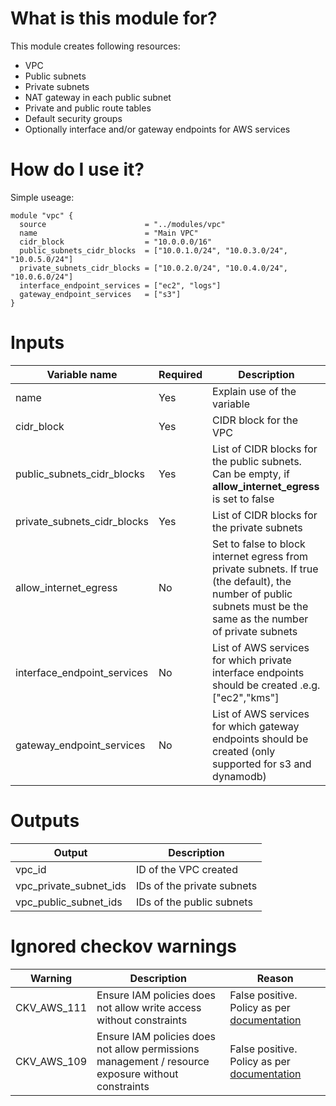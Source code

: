 # What is this module for?
This module creates following resources:
* VPC
* Public subnets
* Private subnets
* NAT gateway in each public subnet
* Private and public route tables
* Default security groups
* Optionally interface and/or gateway endpoints for AWS services

# How do I use it?
Simple useage:

```hcl
module "vpc" {
  source                      = "../modules/vpc"
  name                        = "Main VPC"
  cidr_block                  = "10.0.0.0/16"
  public_subnets_cidr_blocks  = ["10.0.1.0/24", "10.0.3.0/24", "10.0.5.0/24"]
  private_subnets_cidr_blocks = ["10.0.2.0/24", "10.0.4.0/24", "10.0.6.0/24"]
  interface_endpoint_services = ["ec2", "logs"]
  gateway_endpoint_services   = ["s3"]
}
```
# Inputs
|Variable name|Required|Description|
|-------------|--------|-----------|
|name|Yes|Explain use of the variable|
|cidr_block|Yes|CIDR block for the VPC|
|public_subnets_cidr_blocks|Yes|List of CIDR blocks for the public subnets. Can be empty, if **allow_internet_egress** is set to false|
|private_subnets_cidr_blocks|Yes|List of CIDR blocks for the private subnets|
|allow_internet_egress|No|Set to false to block internet egress from private subnets. If true (the default), the number of public subnets must be the same as the number of private subnets|
|interface_endpoint_services|No|List of AWS services for which private interface endpoints should be created .e.g. ["ec2","kms"]|
|gateway_endpoint_services|No|List of AWS services for which gateway endpoints should be created (only supported for s3 and dynamodb)|



# Outputs
|Output|Description|
|---|---|
|vpc_id|ID of the VPC created|
|vpc_private_subnet_ids|IDs of the private subnets|
|vpc_public_subnet_ids|IDs of the public subnets|

# Ignored checkov warnings

|Warning|Description|Reason|
|---|---|---|
|CKV_AWS_111|Ensure IAM policies does not allow write access without constraints|False positive. Policy as per [documentation](https://docs.aws.amazon.com/kms/latest/developerguide/key-policies.html)|
|CKV_AWS_109|Ensure IAM policies does not allow permissions management / resource exposure without constraints|False positive. Policy as per [documentation](https://docs.aws.amazon.com/kms/latest/developerguide/key-policies.html)|

